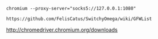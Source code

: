 
    chromium --proxy-server="socks5://127.0.0.1:1080"

    https://github.com/FelisCatus/SwitchyOmega/wiki/GFWList

http://chromedriver.chromium.org/downloads

